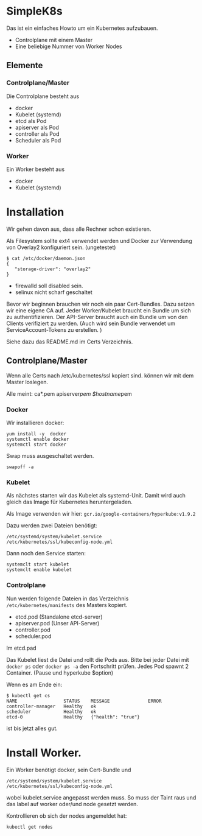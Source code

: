 # SimpleK8s

Das ist ein einfaches Howto um ein Kubernetes aufzubauen.

* Controlplane mit einem Master
* Eine beliebige Nummer von Worker Nodes


## Elemente

### Controlplane/Master

Die Controlplane besteht aus

* docker
* Kubelet (systemd)
* etcd als Pod
* apiserver als Pod
* controller als Pod
* Scheduler als Pod

### Worker

Ein Worker besteht aus

* docker
* Kubelet (systemd)



# Installation

Wir gehen davon aus, dass alle Rechner schon existieren.

Als Filesystem sollte ext4 verwendet werden und Docker zur Verwendung von Overlay2 konfiguriert sein. (ungetestet)

~~~
$ cat /etc/docker/daemon.json 
{
   "storage-driver": "overlay2"
}
~~~


* firewalld soll disabled sein.
* selinux nicht scharf geschaltet


Bevor wir beginnen brauchen wir noch ein paar Cert-Bundles.
Dazu setzen wir eine eigene CA auf.
Jeder Worker/Kubelet braucht ein Bundle um sich zu authentifizieren.
Der API-Server braucht auch ein Bundle um von den Clients verifiziert zu werden.
(Auch wird sein Bundle verwendet um ServiceAccount-Tokens zu erstellen. )

Siehe dazu das README.md im Certs Verzeichnis.

## Controlplane/Master

Wenn alle Certs nach /etc/kubernetes/ssl kopiert sind. können wir mit dem Master loslegen.

Alle meint:
ca*.pem
apiserver*pem
$hostname*pem

### Docker

Wir installieren docker:

~~~
yum install -y  docker
systemctl enable docker
systemctl start docker
~~~

Swap muss ausgeschaltet werden.

~~~
swapoff -a
~~~

### Kubelet

Als nächstes starten wir das Kubelet als systemd-Unit. 
Damit wird auch gleich das Image für Kubernetes heruntergeladen.

Als Image verwenden wir hier: `gcr.io/google-containers/hyperkube:v1.9.2`

Dazu werden zwei Dateien benötigt:

~~~
/etc/systemd/system/kubelet.service
/etc/kubernetes/ssl/kubeconfig-node.yml
~~~

Dann noch den Service starten:

~~~
systemclt start kubelet
systemclt enable kubelet
~~~

### Controlplane


Nun werden folgende Dateien in das Verzeichnis `/etc/kubernetes/manifests` des Masters kopiert.

* etcd.pod            (Standalone etcd-server)
* apiserver.pod       (Unser API-Server)
* controller.pod
* scheduler.pod

Im etcd.pad

Das Kubelet liest die Datei und rollt die Pods aus. Bitte bei jeder Datei mit `docker ps` oder `docker ps -a` den Fortschritt prüfen.
Jedes Pod spawnt 2 Container. (Pause und hyperkube $option) 

Wenn es am Ende ein:

~~~
$ kubectl get cs
NAME                 STATUS    MESSAGE              ERROR
controller-manager   Healthy   ok                   
scheduler            Healthy   ok                   
etcd-0               Healthy   {"health": "true"}   
~~~

ist bis jetzt alles gut.


# Install Worker.

Ein Worker benötigt docker,  sein Cert-Bundle und

~~~
/etc/systemd/system/kubelet.service
/etc/kubernetes/ssl/kubeconfig-node.yml
~~~

wobei kubelet.service angepasst werden muss. 
So muss der Taint raus und das label auf worker oder/und node gesetzt werden.


Kontrollieren ob sich der nodes angemeldet hat:

~~~
kubectl get nodes
~~~
